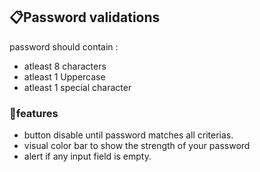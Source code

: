 ## 📋Password validations 

password should contain :
-   atleast 8 characters
-   atleast 1 Uppercase
-   atleast 1 special character

### 📌features 

-   button disable until password matches all criterias.
-   visual color bar to show the strength of your password
-   alert if any input field is empty.